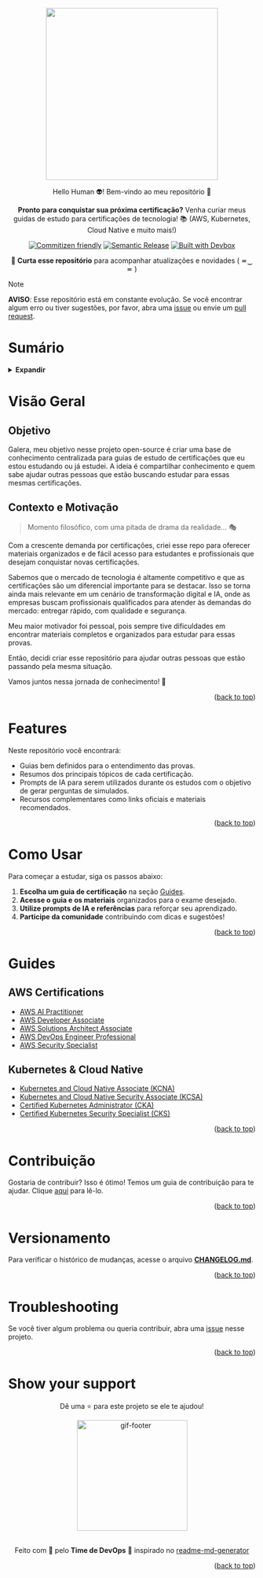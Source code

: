 <!-- BEGIN_DOCS -->
<div align="center">

<a name="readme-top"></a>

<img src="https://github.com/lpsm-dev/lpsm-dev/blob/f0540babb3f32c96fd9d706d776aa0ae82489de9/.github/assets/guide.png" width="350"/>

Hello Human 👽! Bem-vindo ao meu repositório 👋

**Pronto para conquistar sua próxima certificação?** Venha curiar meus guidas de estudo para certificações de tecnologia! 📚 (AWS, Kubernetes, Cloud Native e muito mais!)

[![Commitizen friendly](https://img.shields.io/badge/commitizen-friendly-brightgreen.svg)](https://www.conventionalcommits.org/en/v1.0.0/) [![Semantic Release](https://img.shields.io/badge/%20%20%F0%9F%93%A6%F0%9F%9A%80-semantic--release-e10079.svg)](https://semantic-release.gitbook.io/semantic-release/usage/configuration) [![Built with Devbox](https://jetpack.io/img/devbox/shield_galaxy.svg)](https://jetpack.io/devbox/docs/contributor-quickstart/)

📌 **Curta esse repositório** para acompanhar atualizações e novidades ( ≖‿ ≖ )

</div>

> [!NOTE]
>
> **AVISO**: Esse repositório está em constante evolução. Se você encontrar algum erro ou tiver sugestões, por favor, abra uma [issue](https://github.com/lpsm-dev/certifications-guide/issues/new/choose) ou envie um [pull request](https://github.com/lpsm-dev/certifications-guide/pulls).

# Sumário

<details>
  <summary><strong>Expandir</strong></summary>

<!-- START doctoc generated TOC please keep comment here to allow auto update -->
<!-- DON'T EDIT THIS SECTION, INSTEAD RE-RUN doctoc TO UPDATE -->

- [Visão Geral](#vis%C3%A3o-geral)
  - [Objetivo](#objetivo)
  - [Contexto e Motivação](#contexto-e-motiva%C3%A7%C3%A3o)
- [Features](#features)
- [Como Usar](#como-usar)
- [Guides](#guides)
  - [AWS Certifications](#aws-certifications)
  - [Kubernetes & Cloud Native](#kubernetes--cloud-native)
- [Contribuição](#contribui%C3%A7%C3%A3o)
- [Versionamento](#versionamento)
- [Troubleshooting](#troubleshooting)
- [Show your support](#show-your-support)

<!-- END doctoc generated TOC please keep comment here to allow auto update -->

<p align="right">(<a href="#readme-top">back to top</a>)</p>

</details>

# Visão Geral

## Objetivo

Galera, meu objetivo nesse projeto open-source é criar uma base de conhecimento centralizada para guias de estudo de certificações que eu estou estudando ou já estudei. A ideia é compartilhar conhecimento e quem sabe ajudar outras pessoas que estão buscando estudar para essas mesmas certificações.

## Contexto e Motivação

> Momento filosófico, com uma pitada de drama da realidade... 🎭

Com a crescente demanda por certificações, criei esse repo para oferecer materiais organizados e de fácil acesso para estudantes e profissionais que desejam conquistar novas certificações.

Sabemos que o mercado de tecnologia é altamente competitivo e que as certificações são um diferencial importante para se destacar. Isso se torna ainda mais relevante em um cenário de transformação digital e IA, onde as empresas buscam profissionais qualificados para atender às demandas do mercado: entregar rápido, com qualidade e segurança.

Meu maior motivador foi pessoal, pois sempre tive dificuldades em encontrar materiais completos e organizados para estudar para essas provas.

Então, decidi criar esse repositório para ajudar outras pessoas que estão passando pela mesma situação.

Vamos juntos nessa jornada de conhecimento! 🚀

<p align="right">(<a href="#readme-top">back to top</a>)</p>

# Features

Neste repositório você encontrará:

- Guias bem definidos para o entendimento das provas.
- Resumos dos principais tópicos de cada certificação.
- Prompts de IA para serem utilizados durante os estudos com o objetivo de gerar perguntas de simulados.
- Recursos complementares como links oficiais e materiais recomendados.

<p align="right">(<a href="#readme-top">back to top</a>)</p>

# Como Usar

Para começar a estudar, siga os passos abaixo:

1. **Escolha um guia de certificação** na seção [Guides](#guides).
2. **Acesse o guia e os materiais** organizados para o exame desejado.
3. **Utilize prompts de IA e referências** para reforçar seu aprendizado.
4. **Participe da comunidade** contribuindo com dicas e sugestões!

<p align="right">(<a href="#readme-top">back to top</a>)</p>

# Guides

## AWS Certifications

- [AWS AI Practitioner](./docs/aws/1-foundation/ai-practitioner)
- [AWS Developer Associate](./docs/aws/2-associate/solutions-architect)
- [AWS Solutions Architect Associate](./docs/aws/2-associate/solutions-architect)
- [AWS DevOps Engineer Professional](./docs/aws/3-professional/devops-engineer)
- [AWS Security Specialist](./docs/aws/4-specialist/security)

## Kubernetes & Cloud Native

- [Kubernetes and Cloud Native Associate (KCNA)](./docs/kubernetes/1-associate/cloud-native)
- [Kubernetes and Cloud Native Security Associate (KCSA)](./docs/kubernetes/1-associate/security)
- [Certified Kubernetes Administrator (CKA)](./docs/kubernetes/2-specialist/administrator)
- [Certified Kubernetes Security Specialist (CKS)](./docs/kubernetes/2-specialist/security)

<p align="right">(<a href="#readme-top">back to top</a>)</p>

# Contribuição

Gostaria de contribuir? Isso é ótimo! Temos um guia de contribuição para te ajudar. Clique [aqui](CONTRIBUTING.md) para lê-lo.

<p align="right">(<a href="#readme-top">back to top</a>)</p>

# Versionamento

Para verificar o histórico de mudanças, acesse o arquivo [**CHANGELOG.md**](CHANGELOG.md).

<p align="right">(<a href="#readme-top">back to top</a>)</p>

# Troubleshooting

Se você tiver algum problema ou queria contribuir, abra uma [issue](https://github.com/lpsm-dev/tech-blog/issues/new/choose) nesse projeto.

<p align="right">(<a href="#readme-top">back to top</a>)</p>

# Show your support

<div align="center">

Dê uma ⭐️ para este projeto se ele te ajudou!

<img alt="gif-footer" src="https://github.com/lpsm-dev/lpsm-dev/blob/0062b174ec9877e6dfc78817f314b4a0690f63ff/.github/assets/yoda.gif" width="225"/>

<br>
<br>

Feito com 💜 pelo **Time de DevOps** :wave: inspirado no [readme-md-generator](https://github.com/kefranabg/readme-md-generator)

</div>

<p align="right">(<a href="#readme-top">back to top</a>)</p>
<!-- END_DOCS -->
